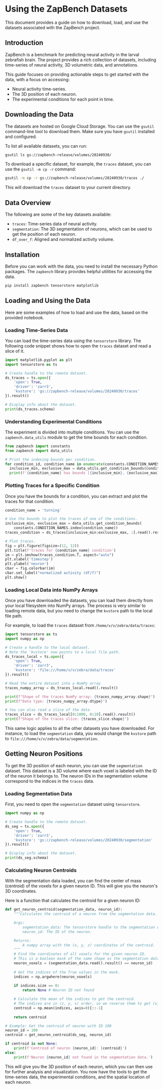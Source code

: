 # Using the ZapBench Datasets

This document provides a guide on how to download, load, and use the datasets associated with the ZapBench project.

## Introduction

ZapBench is a benchmark for predicting neural activity in the larval zebrafish brain. The project provides a rich collection of datasets, including time-series of neural activity, 3D volumetric data, and annotations.

This guide focuses on providing actionable steps to get started with the data, with a focus on accessing:

*   Neural activity time-series.
*   The 3D position of each neuron.
*   The experimental conditions for each point in time.

## Downloading the Data

The datasets are hosted on Google Cloud Storage. You can use the `gsutil` command-line tool to download them. Make sure you have `gsutil` installed and configured.

To list all available datasets, you can run:

```bash
gsutil ls gs://zapbench-release/volumes/20240930/
```

To download a specific dataset, for example, the `traces` dataset, you can use the `gsutil -m cp -r` command:

```bash
gsutil -m cp -r gs://zapbench-release/volumes/20240930/traces ./
```

This will download the `traces` dataset to your current directory.

## Data Overview

The following are some of the key datasets available:

*   `traces`: Time-series data of neural activity.
*   `segmentation`: The 3D segmentation of neurons, which can be used to get the position of each neuron.
*   `df_over_f`: Aligned and normalized activity volume.

## Installation

Before you can work with the data, you need to install the necessary Python packages. The `zapbench` library provides helpful utilities for accessing the data.

```bash
pip install zapbench tensorstore matplotlib
```

## Loading and Using the Data

Here are some examples of how to load and use the data, based on the provided notebook.

### Loading Time-Series Data

You can load the time-series data using the `tensorstore` library. The following code snippet shows how to open the `traces` dataset and read a slice of it.

```python
import matplotlib.pyplot as plt
import tensorstore as ts

# Create handle to the remote dataset.
ds_traces = ts.open({
    'open': True,
    'driver': 'zarr3',
    'kvstore': 'gs://zapbench-release/volumes/20240930/traces'
}).result()

# Display info about the dataset.
print(ds_traces.schema)
```

### Understanding Experimental Conditions

The experiment is divided into multiple conditions. You can use the `zapbench.data_utils` module to get the time bounds for each condition.

```python
from zapbench import constants
from zapbench import data_utils

# Print the indexing bounds per condition.
for condition_id, condition_name in enumerate(constants.CONDITION_NAMES):
  inclusive_min, exclusive_max = data_utils.get_condition_bounds(condition_id)
  print(f'{condition_name} has bounds [{inclusive_min}, {exclusive_max}).')
```

### Plotting Traces for a Specific Condition

Once you have the bounds for a condition, you can extract and plot the traces for that condition.

```python
condition_name = 'turning'

# Use the bounds to plot the traces of one of the conditions.
inclusive_min, exclusive_max = data_utils.get_condition_bounds(
    constants.CONDITION_NAMES.index(condition_name))
traces_condition = ds_traces[inclusive_min:exclusive_max, :].read().result()

# Plot traces.
fig = plt.figure(figsize=(12, 12))
plt.title(f'traces for {condition_name} condition')
im = plt.imshow(traces_condition.T, aspect="auto")
plt.xlabel('timestep')
plt.ylabel('neuron')
cbar = fig.colorbar(im)
cbar.set_label("normalized activity (df/f)")
plt.show()
```

### Loading Local Data into NumPy Arrays

Once you have downloaded the datasets, you can load them directly from your local filesystem into NumPy arrays. The process is very similar to loading remote data, but you need to change the `kvstore` path to the local file path.

For example, to load the `traces` dataset from `/home/v/v/zebra/data/traces`:

```python
import tensorstore as ts
import numpy as np

# Create a handle to the local dataset.
# Note the 'kvstore' now points to a local file path.
ds_traces_local = ts.open({
    'open': True,
    'driver': 'zarr3',
    'kvstore': 'file:///home/v/v/zebra/data/traces'
}).result()

# Read the entire dataset into a NumPy array
traces_numpy_array = ds_traces_local.read().result()

print(f"Shape of the traces NumPy array: {traces_numpy_array.shape}")
print(f"Data type: {traces_numpy_array.dtype}")

# You can also read a slice of the data
traces_slice = ds_traces_local[0:1000, 0:10].read().result()
print(f"Shape of the traces slice: {traces_slice.shape}")
```

This same logic applies to all the other datasets you have downloaded. For instance, to load the `segmentation` data, you would change the `kvstore` path to `file:///home/v/v/zebra/data/segmentation`.

## Getting Neuron Positions

To get the 3D position of each neuron, you can use the `segmentation` dataset. This dataset is a 3D volume where each voxel is labeled with the ID of the neuron it belongs to. The neuron IDs in the segmentation volume correspond to the indices in the `traces` data.

### Loading Segmentation Data

First, you need to open the `segmentation` dataset using `tensorstore`.

```python
import numpy as np

# Create handle to the remote dataset.
ds_seg = ts.open({
    'open': True,
    'driver': 'zarr3',
    'kvstore': 'gs://zapbench-release/volumes/20240930/segmentation'
}).result()

# Display info about the dataset.
print(ds_seg.schema)
```

### Calculating Neuron Centroids

With the segmentation data loaded, you can find the center of mass (centroid) of the voxels for a given neuron ID. This will give you the neuron's 3D coordinates.

Here is a function that calculates the centroid for a given neuron ID:

```python
def get_neuron_centroid(segmentation_data, neuron_id):
    """Calculates the centroid of a neuron from the segmentation data.

    Args:
        segmentation_data: The tensorstore handle to the segmentation data.
        neuron_id: The ID of the neuron.

    Returns:
        A numpy array with the (x, y, z) coordinates of the centroid.
    """
    # Find the coordinates of all voxels for the given neuron ID.
    # This is a boolean mask of the same shape as the segmentation data.
    neuron_voxels = (segmentation_data.read().result() == neuron_id)
    
    # Get the indices of the True values in the mask.
    indices = np.argwhere(neuron_voxels)
    
    if indices.size == 0:
        return None # Neuron ID not found

    # Calculate the mean of the indices to get the centroid.
    # The indices are in (z, y, x) order, so we reverse them to get (x, y, z).
    centroid = np.mean(indices, axis=0)[::-1]
    
    return centroid

# Example: Get the centroid of neuron with ID 100
neuron_id = 100
centroid = get_neuron_centroid(ds_seg, neuron_id)

if centroid is not None:
    print(f'Centroid of neuron {neuron_id}: {centroid}')
else:
    print(f'Neuron {neuron_id} not found in the segmentation data.')

```

This will give you the 3D position of each neuron, which you can then use for further analysis and visualization. You now have the tools to get the time-series data, the experimental conditions, and the spatial location of each neuron.

